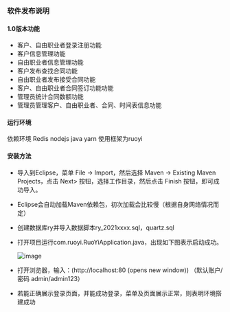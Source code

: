 ### 软件发布说明
#### 1.0版本功能
- 客户、自由职业者登录注册功能
- 客户信息管理功能
- 自由职业者信息管理功能
- 客户发布查找合同功能
- 自由职业者发布接受合同功能
- 客户、自由职业者合同签订功能功能
- 管理员统计合同数额功能
- 管理员管理客户、自由职业者、合同、时间表信息功能

#### 运行环境
依赖环境 Redis nodejs java yarn 使用框架为ruoyi
#### 安装方法
- 导入到Eclipse，菜单 File -> Import，然后选择 Maven -> Existing Maven Projects，点击 Next> 按钮，选择工作目录，然后点击 Finish 按钮，即可成功导入。
- Eclipse会自动加载Maven依赖包，初次加载会比较慢（根据自身网络情况而定）
- 创建数据库ry并导入数据脚本ry_2021xxxx.sql，quartz.sql
- 打开项目运行com.ruoyi.RuoYiApplication.java，出现如下图表示启动成功。

	![image](https://img2022.cnblogs.com/blog/2771270/202207/2771270-20220709162226237-487865152.png)

- 打开浏览器，输入：(http://localhost:80 (opens new window)) （默认账户/密码 admin/admin123）
- 若能正确展示登录页面，并能成功登录，菜单及页面展示正常，则表明环境搭建成功